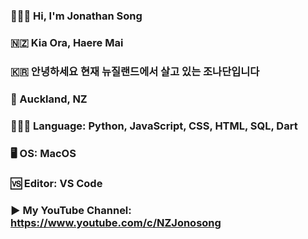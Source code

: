### 🙋🏻‍♂️ Hi, I'm Jonathan Song
### 🇳🇿 Kia Ora, Haere Mai
### 🇰🇷 안녕하세요 현재 뉴질랜드에서 살고 있는 조나단입니다
### 🥝 Auckland, NZ
### 👨🏻‍💻 Language: Python, JavaScript, CSS, HTML, SQL, Dart
### 🖥 OS: MacOS
### 🆚 Editor: VS Code
### ▶️ My YouTube Channel: https://www.youtube.com/c/NZJonosong


<!--
**jonosong/jonosong** is a ✨ _special_ ✨ repository because its `README.md` (this file) appears on your GitHub profile.

Here are some ideas to get you started:

- 🔭 I’m currently working on ...
- 🌱 I’m currently learning ...
- 👯 I’m looking to collaborate on ...
- 🤔 I’m looking for help with ...
- 💬 Ask me about ...
- 📫 How to reach me: ...
- 😄 Pronouns: ...
- ⚡ Fun fact: ...
-->
